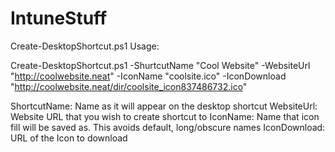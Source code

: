 # IntuneStuff

Create-DesktopShortcut.ps1 Usage:

Create-DesktopShortcut.ps1 -ShurtcutName "Cool Website" -WebsiteUrl "http://coolwebsite.neat" -IconName "coolsite.ico" -IconDownload "http://coolwebsite.neat/dir/coolsite_icon837486732.ico"

ShortcutName: Name as it will appear on the desktop shortcut
WebsiteUrl: Website URL that you wish to create shortcut to
IconName: Name that icon fill will be saved as. This avoids default, long/obscure names
IconDownload: URL of the Icon to download
